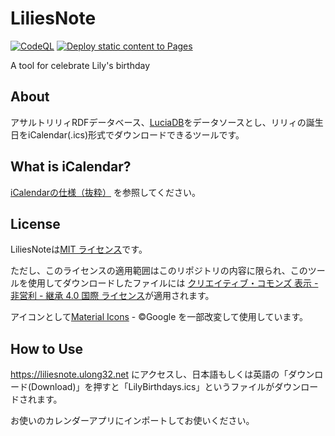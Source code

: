 # LiliesNote
[![CodeQL](https://github.com/ulong32/LiliesNote/actions/workflows/github-code-scanning/codeql/badge.svg)](https://github.com/ulong32/LiliesNote/actions/workflows/github-code-scanning/codeql)
[![Deploy static content to Pages](https://github.com/ulong32/LiliesNote/actions/workflows/deploy.yml/badge.svg)](https://github.com/ulong32/LiliesNote/actions/workflows/deploy.yml)

A tool for celebrate Lily's birthday

## About

アサルトリリィRDFデータベース、[LuciaDB](https://github.com/Assault-Lily/LuciaDB)をデータソースとし、リリィの誕生日をiCalendar(.ics)形式でダウンロードできるツールです。

## What is iCalendar?

[iCalendarの仕様（抜粋）](https://gist.github.com/ulong32/6d210fa82f0ee3feea70b643766b9ad3) を参照してください。

## License

LiliesNoteは[MIT ライセンス](https://opensource.org/licenses/MIT)です。

ただし、このライセンスの適用範囲はこのリポジトリの内容に限られ、このツールを使用してダウンロードしたファイルには [クリエイティブ・コモンズ 表示 - 非営利 - 継承 4.0 国際 ライセンス](https://creativecommons.org/licenses/by-nc-sa/4.0/deed.ja)が適用されます。

アイコンとして[Material Icons](https://fonts.google.com/icons) - ©Google を一部改変して使用しています。

## How to Use

<https://liliesnote.ulong32.net> にアクセスし、日本語もしくは英語の「ダウンロード(Download)」を押すと「LilyBirthdays.ics」というファイルがダウンロードされます。

お使いのカレンダーアプリにインポートしてお使いください。
